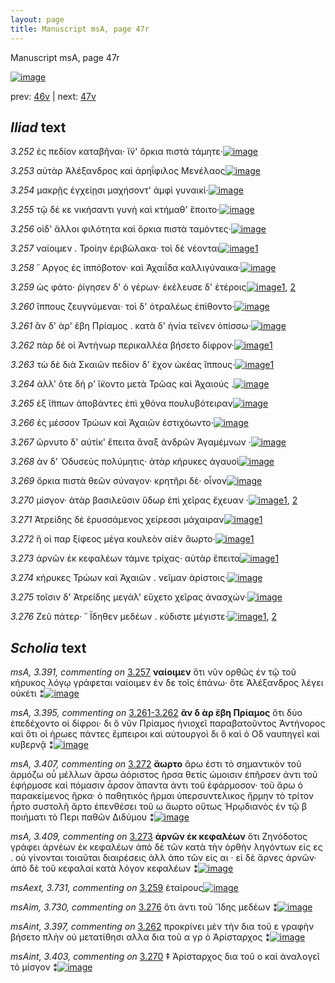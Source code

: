 ```yaml
---
layout: page
title: Manuscript msA, page 47r
---
```


Manuscript msA, page 47r

[![image](http://www.homermultitext.org/iipsrv?OBJ=IIP,1.0&FIF=/project/homer/pyramidal/deepzoom/hmt/vaimg/2017a/VA047RN_0048.tif&WID=100&CVT=JPEG)](http://www.homermultitext.org/ict2/?urn=urn:cite2:hmt:vaimg.2017a:VA047RN_0048)

prev:  [46v](../46v/) | next:  [47v](../47v/)

## *Iliad* text

*3.252* <a id="3.252"/> ἐς πεδίον καταβῆναι· ἵ̈ν' ὅρκια πιστὰ τάμητε·[![image](http://www.homermultitext.org/iipsrv?OBJ=IIP,1.0&FIF=/project/homer/pyramidal/deepzoom/hmt/vaimg/2017a/VA047RN_0048.tif&RGN=0.126,0.2216,0.426,0.0346&WID=1000&CVT=JPEG)](http://www.homermultitext.org/ict2/?urn=urn:cite2:hmt:vaimg.2017a:VA047RN_0048@0.126,0.2216,0.426,0.0346)

*3.253* <a id="3.253"/> αὐτὰρ Ἀλέξανδρος καὶ ἀρηΐφιλος Μενέλαος[![image](http://www.homermultitext.org/iipsrv?OBJ=IIP,1.0&FIF=/project/homer/pyramidal/deepzoom/hmt/vaimg/2017a/VA047RN_0048.tif&RGN=0.129,0.2479,0.426,0.0263&WID=1000&CVT=JPEG)](http://www.homermultitext.org/ict2/?urn=urn:cite2:hmt:vaimg.2017a:VA047RN_0048@0.129,0.2479,0.426,0.0263)

*3.254* <a id="3.254"/> μακρῇς ἐγχείῃσι μαχήσοντ' ἀμφὶ γυναικί·[![image](http://www.homermultitext.org/iipsrv?OBJ=IIP,1.0&FIF=/project/homer/pyramidal/deepzoom/hmt/vaimg/2017a/VA047RN_0048.tif&RGN=0.125,0.2675,0.426,0.0263&WID=1000&CVT=JPEG)](http://www.homermultitext.org/ict2/?urn=urn:cite2:hmt:vaimg.2017a:VA047RN_0048@0.125,0.2675,0.426,0.0263)

*3.255* <a id="3.255"/> τῷ δέ κε νικήσαντι γυνὴ καὶ κτήμαθ' ἕποιτο·[![image](http://www.homermultitext.org/iipsrv?OBJ=IIP,1.0&FIF=/project/homer/pyramidal/deepzoom/hmt/vaimg/2017a/VA047RN_0048.tif&RGN=0.123,0.2878,0.426,0.0263&WID=1000&CVT=JPEG)](http://www.homermultitext.org/ict2/?urn=urn:cite2:hmt:vaimg.2017a:VA047RN_0048@0.123,0.2878,0.426,0.0263)

*3.256* <a id="3.256"/> οἱδ' ἄλλοι φιλότητα καὶ ὅρκια πιστὰ ταμόντες·[![image](http://www.homermultitext.org/iipsrv?OBJ=IIP,1.0&FIF=/project/homer/pyramidal/deepzoom/hmt/vaimg/2017a/VA047RN_0048.tif&RGN=0.125,0.305,0.426,0.0263&WID=1000&CVT=JPEG)](http://www.homermultitext.org/ict2/?urn=urn:cite2:hmt:vaimg.2017a:VA047RN_0048@0.125,0.305,0.426,0.0263)

*3.257* <a id="3.257"/> ναίοιμεν . Τροίην ἐριβώλακα· τοὶ δὲ νέονται[![image](http://www.homermultitext.org/iipsrv?OBJ=IIP,1.0&FIF=/project/homer/pyramidal/deepzoom/hmt/vaimg/2017a/VA047RN_0048.tif&RGN=0.124,0.3223,0.426,0.0263&WID=1000&CVT=JPEG)](http://www.homermultitext.org/ict2/?urn=urn:cite2:hmt:vaimg.2017a:VA047RN_0048@0.124,0.3223,0.426,0.0263)[1](#msA_3.391)

*3.258* <a id="3.258"/> ῎ Αργος ἐς ἱππόβοτον· καὶ Ἀχαιΐδα καλλιγύναικα·[![image](http://www.homermultitext.org/iipsrv?OBJ=IIP,1.0&FIF=/project/homer/pyramidal/deepzoom/hmt/vaimg/2017a/VA047RN_0048.tif&RGN=0.127,0.3434,0.431,0.0263&WID=1000&CVT=JPEG)](http://www.homermultitext.org/ict2/?urn=urn:cite2:hmt:vaimg.2017a:VA047RN_0048@0.127,0.3434,0.431,0.0263)

*3.259* <a id="3.259"/> ὡς φάτο· ῥίγησεν δ' ὁ γέρων· ἐκέλευσε δ' ἑτέροις[![image](http://www.homermultitext.org/iipsrv?OBJ=IIP,1.0&FIF=/project/homer/pyramidal/deepzoom/hmt/vaimg/2017a/VA047RN_0048.tif&RGN=0.124,0.3621,0.431,0.0263&WID=1000&CVT=JPEG)](http://www.homermultitext.org/ict2/?urn=urn:cite2:hmt:vaimg.2017a:VA047RN_0048@0.124,0.3621,0.431,0.0263)[1](#msAint_3.394), [2](#msAext_3.731)

*3.260* <a id="3.260"/> ἵππους ζευγνύμεναι· τοὶ δ' ὀτραλέως ἐπίθοντο·[![image](http://www.homermultitext.org/iipsrv?OBJ=IIP,1.0&FIF=/project/homer/pyramidal/deepzoom/hmt/vaimg/2017a/VA047RN_0048.tif&RGN=0.128,0.3817,0.431,0.0263&WID=1000&CVT=JPEG)](http://www.homermultitext.org/ict2/?urn=urn:cite2:hmt:vaimg.2017a:VA047RN_0048@0.128,0.3817,0.431,0.0263)

*3.261* <a id="3.261"/> ἂν δ' ὰρ' ἔβη Πρίαμος . κατὰ δ' ἡνία τεῖνεν ὀπίσσω·[![image](http://www.homermultitext.org/iipsrv?OBJ=IIP,1.0&FIF=/project/homer/pyramidal/deepzoom/hmt/vaimg/2017a/VA047RN_0048.tif&RGN=0.126,0.3982,0.44,0.0263&WID=1000&CVT=JPEG)](http://www.homermultitext.org/ict2/?urn=urn:cite2:hmt:vaimg.2017a:VA047RN_0048@0.126,0.3982,0.44,0.0263)

*3.262* <a id="3.262"/> πὰρ δέ οἱ Ἀντήνωρ περικαλλέα βήσετο δίφρον·[![image](http://www.homermultitext.org/iipsrv?OBJ=IIP,1.0&FIF=/project/homer/pyramidal/deepzoom/hmt/vaimg/2017a/VA047RN_0048.tif&RGN=0.124,0.4162,0.44,0.0263&WID=1000&CVT=JPEG)](http://www.homermultitext.org/ict2/?urn=urn:cite2:hmt:vaimg.2017a:VA047RN_0048@0.124,0.4162,0.44,0.0263)[1](#msAint_3.397)

*3.263* <a id="3.263"/> τὼ δὲ διὰ Σκαιῶν πεδίον δ' ἔχον ὠκέας ἵππους·[![image](http://www.homermultitext.org/iipsrv?OBJ=IIP,1.0&FIF=/project/homer/pyramidal/deepzoom/hmt/vaimg/2017a/VA047RN_0048.tif&RGN=0.124,0.435,0.44,0.0263&WID=1000&CVT=JPEG)](http://www.homermultitext.org/ict2/?urn=urn:cite2:hmt:vaimg.2017a:VA047RN_0048@0.124,0.435,0.44,0.0263)[1](#msA_3.399)

*3.264* <a id="3.264"/> ἀλλ' ὅτε δή ρ' ἵ̈κοντο μετὰ Τρῶας καὶ Ἀχαιούς .[![image](http://www.homermultitext.org/iipsrv?OBJ=IIP,1.0&FIF=/project/homer/pyramidal/deepzoom/hmt/vaimg/2017a/VA047RN_0048.tif&RGN=0.122,0.4553,0.44,0.0263&WID=1000&CVT=JPEG)](http://www.homermultitext.org/ict2/?urn=urn:cite2:hmt:vaimg.2017a:VA047RN_0048@0.122,0.4553,0.44,0.0263)

*3.265* <a id="3.265"/> ἐξ ἵ̈ππων ἀποβάντες ἐπὶ χθόνα πουλυβότειραν[![image](http://www.homermultitext.org/iipsrv?OBJ=IIP,1.0&FIF=/project/homer/pyramidal/deepzoom/hmt/vaimg/2017a/VA047RN_0048.tif&RGN=0.121,0.4741,0.44,0.0263&WID=1000&CVT=JPEG)](http://www.homermultitext.org/ict2/?urn=urn:cite2:hmt:vaimg.2017a:VA047RN_0048@0.121,0.4741,0.44,0.0263)

*3.266* <a id="3.266"/> ἐς μέσσον Τρώων καὶ Ἀχαιῶν ἐστιχόωντο·[![image](http://www.homermultitext.org/iipsrv?OBJ=IIP,1.0&FIF=/project/homer/pyramidal/deepzoom/hmt/vaimg/2017a/VA047RN_0048.tif&RGN=0.117,0.4921,0.44,0.0263&WID=1000&CVT=JPEG)](http://www.homermultitext.org/ict2/?urn=urn:cite2:hmt:vaimg.2017a:VA047RN_0048@0.117,0.4921,0.44,0.0263)

*3.267* <a id="3.267"/> ὤρνυτο δ' αὐτίκ' ἔπειτα ἄναξ ἀνδρῶν Ἀγαμέμνων ·[![image](http://www.homermultitext.org/iipsrv?OBJ=IIP,1.0&FIF=/project/homer/pyramidal/deepzoom/hmt/vaimg/2017a/VA047RN_0048.tif&RGN=0.117,0.5131,0.44,0.0263&WID=1000&CVT=JPEG)](http://www.homermultitext.org/ict2/?urn=urn:cite2:hmt:vaimg.2017a:VA047RN_0048@0.117,0.5131,0.44,0.0263)

*3.268* <a id="3.268"/> ἀν δ' Ὀδυσεὺς πολύμητις· ἀτὰρ κήρυκες ἀγαυοὶ[![image](http://www.homermultitext.org/iipsrv?OBJ=IIP,1.0&FIF=/project/homer/pyramidal/deepzoom/hmt/vaimg/2017a/VA047RN_0048.tif&RGN=0.115,0.5304,0.44,0.0293&WID=1000&CVT=JPEG)](http://www.homermultitext.org/ict2/?urn=urn:cite2:hmt:vaimg.2017a:VA047RN_0048@0.115,0.5304,0.44,0.0293)

*3.269* <a id="3.269"/> ὅρκια πιστὰ θεῶν σύναγον· κρητῆρι δὲ· οἶνον[![image](http://www.homermultitext.org/iipsrv?OBJ=IIP,1.0&FIF=/project/homer/pyramidal/deepzoom/hmt/vaimg/2017a/VA047RN_0048.tif&RGN=0.121,0.5492,0.44,0.0293&WID=1000&CVT=JPEG)](http://www.homermultitext.org/ict2/?urn=urn:cite2:hmt:vaimg.2017a:VA047RN_0048@0.121,0.5492,0.44,0.0293)

*3.270* <a id="3.270"/> μίσγον· ἀτὰρ βασιλεῦσιν ὕδωρ ἐπὶ χεῖρας ἔχευαν ·[![image](http://www.homermultitext.org/iipsrv?OBJ=IIP,1.0&FIF=/project/homer/pyramidal/deepzoom/hmt/vaimg/2017a/VA047RN_0048.tif&RGN=0.123,0.5687,0.44,0.0293&WID=1000&CVT=JPEG)](http://www.homermultitext.org/ict2/?urn=urn:cite2:hmt:vaimg.2017a:VA047RN_0048@0.123,0.5687,0.44,0.0293)[1](#msA_3.402), [2](#msAint_3.403)

*3.271* <a id="3.271"/> Ἀτρείδης δὲ ἐρυσσάμενος χείρεσσι μάχαιραν[![image](http://www.homermultitext.org/iipsrv?OBJ=IIP,1.0&FIF=/project/homer/pyramidal/deepzoom/hmt/vaimg/2017a/VA047RN_0048.tif&RGN=0.119,0.586,0.44,0.0293&WID=1000&CVT=JPEG)](http://www.homermultitext.org/ict2/?urn=urn:cite2:hmt:vaimg.2017a:VA047RN_0048@0.119,0.586,0.44,0.0293)[1](#msA_3.406)

*3.272* <a id="3.272"/> ἥ οἱ παρ ξίφεος μέγα κουλεὸν αἰὲν ἄωρτο·[![image](http://www.homermultitext.org/iipsrv?OBJ=IIP,1.0&FIF=/project/homer/pyramidal/deepzoom/hmt/vaimg/2017a/VA047RN_0048.tif&RGN=0.114,0.6033,0.44,0.0293&WID=1000&CVT=JPEG)](http://www.homermultitext.org/ict2/?urn=urn:cite2:hmt:vaimg.2017a:VA047RN_0048@0.114,0.6033,0.44,0.0293)[1](#msA_3.407)

*3.273* <a id="3.273"/> ἀρνῶν ἐκ κεφαλέων τάμνε τρίχας· αὐτὰρ ἔπειτα[![image](http://www.homermultitext.org/iipsrv?OBJ=IIP,1.0&FIF=/project/homer/pyramidal/deepzoom/hmt/vaimg/2017a/VA047RN_0048.tif&RGN=0.121,0.6228,0.44,0.0293&WID=1000&CVT=JPEG)](http://www.homermultitext.org/ict2/?urn=urn:cite2:hmt:vaimg.2017a:VA047RN_0048@0.121,0.6228,0.44,0.0293)[1](#msA_3.409)

*3.274* <a id="3.274"/> κήρυκες Τρώων καὶ Ἀχαιῶν . νεῖμαν ἀρίστοις·[![image](http://www.homermultitext.org/iipsrv?OBJ=IIP,1.0&FIF=/project/homer/pyramidal/deepzoom/hmt/vaimg/2017a/VA047RN_0048.tif&RGN=0.118,0.6424,0.44,0.0293&WID=1000&CVT=JPEG)](http://www.homermultitext.org/ict2/?urn=urn:cite2:hmt:vaimg.2017a:VA047RN_0048@0.118,0.6424,0.44,0.0293)

*3.275* <a id="3.275"/> τοῖσιν δ' Ἀτρείδης μεγάλ' εὔχετο χεῖρας ἀνασχών·[![image](http://www.homermultitext.org/iipsrv?OBJ=IIP,1.0&FIF=/project/homer/pyramidal/deepzoom/hmt/vaimg/2017a/VA047RN_0048.tif&RGN=0.118,0.6612,0.44,0.0293&WID=1000&CVT=JPEG)](http://www.homermultitext.org/ict2/?urn=urn:cite2:hmt:vaimg.2017a:VA047RN_0048@0.118,0.6612,0.44,0.0293)

*3.276* <a id="3.276"/> Ζεῦ πάτερ· ῎ Ϊδηθεν μεδέων . κύδιστε μέγιστε·[![image](http://www.homermultitext.org/iipsrv?OBJ=IIP,1.0&FIF=/project/homer/pyramidal/deepzoom/hmt/vaimg/2017a/VA047RN_0048.tif&RGN=0.123,0.6829,0.44,0.0293&WID=1000&CVT=JPEG)](http://www.homermultitext.org/ict2/?urn=urn:cite2:hmt:vaimg.2017a:VA047RN_0048@0.123,0.6829,0.44,0.0293)[1](#msAim_3.730), [2](#msA_3.412)

## *Scholia* text

*msA, 3.391, commenting on* [3.257](#3.257)  <a id="msA_3.391"/> **ναίοιμεν** ὅτι νῦν ορθῶς ἐν τῷ τοῦ κήρυκος λόγῳ γράφεται ναίοιμεν ἐν δε τοῖς ἐπάνω· ὅτε Ἀλέξανδρος λέγει οὐκέτι ⁑[![image](http://www.homermultitext.org/iipsrv?OBJ=IIP,1.0&FIF=/project/homer/pyramidal/deepzoom/hmt/vaimg/2017a/VA047RN_0048.tif&RGN=0.55397937,0.32074689,0.18865144,0.04951591&WID=1000&CVT=JPEG)](http://www.homermultitext.org/ict2/?urn=urn:cite2:hmt:vaimg.2017a:VA047RN_0048@0.55397937,0.32074689,0.18865144,0.04951591)

*msA, 3.395, commenting on* [3.261-3.262](#3.261-3.262)  <a id="msA_3.395"/> **ἂν δ ὰρ ἔβη Πρίαμος** ὅτι δύο ἐπεδέχοντο οἱ δίφροι· δι ὃ νῦν Πρίαμος ἡνιοχεῖ παραβατοῦντος Ἀντήνορος καὶ ὅτι οἱ ἡρωες πάντες ἔμπειροι καὶ αὐτουργοὶ δι ὃ καὶ ὁ Οδ ναυπηγεῖ καὶ κυβερνᾷ ⁑[![image](http://www.homermultitext.org/iipsrv?OBJ=IIP,1.0&FIF=/project/homer/pyramidal/deepzoom/hmt/vaimg/2017a/VA047RN_0048.tif&RGN=0.55176861,0.36804979,0.18570376,0.07441217&WID=1000&CVT=JPEG)](http://www.homermultitext.org/ict2/?urn=urn:cite2:hmt:vaimg.2017a:VA047RN_0048@0.55176861,0.36804979,0.18570376,0.07441217)

*msA, 3.407, commenting on* [3.272](#3.272)  <a id="msA_3.407"/> **ἄωρτο** ἄρω ἐστι τὸ σημαντικὸν τοῦ ἁρμόζω οὗ μέλλων ἄρσω ἀόριστος ῆρσα θετίς ώμοισιν ἐπῆρσεν ἀντι τοῦ ἐφήρμοσε καὶ πόμασιν ἆρσον ἅπαντα ἀντι τοῦ ἐφάρμοσον· τοῦ ἄρω ὁ παρακείμενος ῆρκα· ὁ παθητικὸς ῆρμαι ὑπερσυντελικος ἤρμην τὸ τρίτον ἦρτο συστολῆ ἄρτο ἐπενθέσει τοῦ ω ἄωρτο οὕτως Ἡρῳδιανὸς ἐν τῷ β ποιήματι τὸ Περι παθῶν Διδύμου ⁑[![image](http://www.homermultitext.org/iipsrv?OBJ=IIP,1.0&FIF=/project/homer/pyramidal/deepzoom/hmt/vaimg/2017a/VA047RN_0048.tif&RGN=0.11035372,0.75172891,0.57866618,0.04896266&WID=1000&CVT=JPEG)](http://www.homermultitext.org/ict2/?urn=urn:cite2:hmt:vaimg.2017a:VA047RN_0048@0.11035372,0.75172891,0.57866618,0.04896266)

*msA, 3.409, commenting on* [3.273](#3.273)  <a id="msA_3.409"/> **ἀρνῶν ἐκ κεφαλέων** ὅτι Ζηνόδοτος γράφει ἀρνέων ἐκ κεφαλέων ἀπὸ δὲ τῶν κατὰ τὴν ὀρθὴν ληγόντων εἰς ες . οὐ γίνονται τοιαῦται διαιρέσεις ἀλλ ἀπο τῶν εἰς αι · εἰ δὲ ἄρνες ἀρνῶν· ἀπὸ δὲ τοῦ κεφαλαί κατὰ λόγον κεφαλέων ⁑[![image](http://www.homermultitext.org/iipsrv?OBJ=IIP,1.0&FIF=/project/homer/pyramidal/deepzoom/hmt/vaimg/2017a/VA047RN_0048.tif&RGN=0.10427413,0.78907331,0.57921887,0.03319502&WID=1000&CVT=JPEG)](http://www.homermultitext.org/ict2/?urn=urn:cite2:hmt:vaimg.2017a:VA047RN_0048@0.10427413,0.78907331,0.57921887,0.03319502)

*msAext, 3.731, commenting on* [3.259](#3.259)  <a id="msAext_3.731"/> ἑταίρους[![image](http://www.homermultitext.org/iipsrv?OBJ=IIP,1.0&FIF=/project/homer/pyramidal/deepzoom/hmt/vaimg/2017a/VA047RN_0048.tif&RGN=0.74834193,0.37192254,0.04495210,0.01770401&WID=1000&CVT=JPEG)](http://www.homermultitext.org/ict2/?urn=urn:cite2:hmt:vaimg.2017a:VA047RN_0048@0.74834193,0.37192254,0.04495210,0.01770401)

*msAim, 3.730, commenting on* [3.276](#3.276)  <a id="msAim_3.730"/> ὅτι ἀντι τοῦ ῎Ιδης μεδέων ⁑[![image](http://www.homermultitext.org/iipsrv?OBJ=IIP,1.0&FIF=/project/homer/pyramidal/deepzoom/hmt/vaimg/2017a/VA047RN_0048.tif&RGN=0.50939573,0.68769018,0.03352985,0.02600277&WID=1000&CVT=JPEG)](http://www.homermultitext.org/ict2/?urn=urn:cite2:hmt:vaimg.2017a:VA047RN_0048@0.50939573,0.68769018,0.03352985,0.02600277)

*msAint, 3.397, commenting on* [3.262](#3.262)  <a id="msAint_3.397"/> προκρίνει μὲν τὴν δια τοῦ ε γραφὴν βήσετο πλὴν οὐ μετατίθησι αλλα δια τοῦ α γρ ὁ Ἀρίσταρχος ⁑[![image](http://www.homermultitext.org/iipsrv?OBJ=IIP,1.0&FIF=/project/homer/pyramidal/deepzoom/hmt/vaimg/2017a/VA047RN_0048.tif&RGN=0.07184967,0.42821577,0.05655859,0.05255878&WID=1000&CVT=JPEG)](http://www.homermultitext.org/ict2/?urn=urn:cite2:hmt:vaimg.2017a:VA047RN_0048@0.07184967,0.42821577,0.05655859,0.05255878)

*msAint, 3.403, commenting on* [3.270](#3.270)  <a id="msAint_3.403"/> ‡ Ἀρίσταρχος δια τοῦ ο καὶ ἀναλογεῖ τὸ μίσγον ⁑[![image](http://www.homermultitext.org/iipsrv?OBJ=IIP,1.0&FIF=/project/homer/pyramidal/deepzoom/hmt/vaimg/2017a/VA047RN_0048.tif&RGN=0.07037583,0.57524205,0.05342668,0.04190871&WID=1000&CVT=JPEG)](http://www.homermultitext.org/ict2/?urn=urn:cite2:hmt:vaimg.2017a:VA047RN_0048@0.07037583,0.57524205,0.05342668,0.04190871)